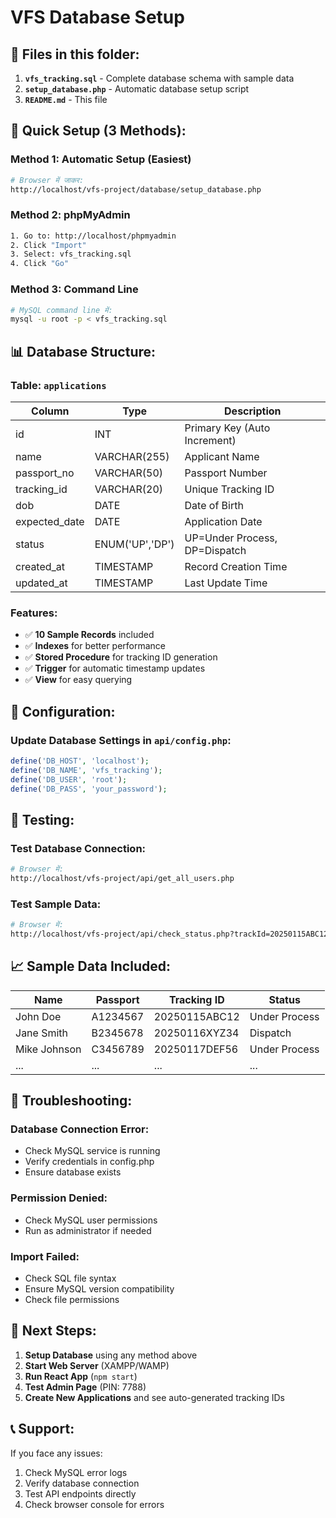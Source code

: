 # VFS Database Setup

## 📁 Files in this folder:

1. **`vfs_tracking.sql`** - Complete database schema with sample data
2. **`setup_database.php`** - Automatic database setup script
3. **`README.md`** - This file

## 🚀 Quick Setup (3 Methods):

### Method 1: Automatic Setup (Easiest)
```bash
# Browser में जाकर:
http://localhost/vfs-project/database/setup_database.php
```

### Method 2: phpMyAdmin
```bash
1. Go to: http://localhost/phpmyadmin
2. Click "Import"
3. Select: vfs_tracking.sql
4. Click "Go"
```

### Method 3: Command Line
```bash
# MySQL command line में:
mysql -u root -p < vfs_tracking.sql
```

## 📊 Database Structure:

### Table: `applications`
| Column | Type | Description |
|--------|------|-------------|
| id | INT | Primary Key (Auto Increment) |
| name | VARCHAR(255) | Applicant Name |
| passport_no | VARCHAR(50) | Passport Number |
| tracking_id | VARCHAR(20) | Unique Tracking ID |
| dob | DATE | Date of Birth |
| expected_date | DATE | Application Date |
| status | ENUM('UP','DP') | UP=Under Process, DP=Dispatch |
| created_at | TIMESTAMP | Record Creation Time |
| updated_at | TIMESTAMP | Last Update Time |

### Features:
- ✅ **10 Sample Records** included
- ✅ **Indexes** for better performance
- ✅ **Stored Procedure** for tracking ID generation
- ✅ **Trigger** for automatic timestamp updates
- ✅ **View** for easy querying

## 🔧 Configuration:

### Update Database Settings in `api/config.php`:
```php
define('DB_HOST', 'localhost');
define('DB_NAME', 'vfs_tracking');
define('DB_USER', 'root');
define('DB_PASS', 'your_password');
```

## 🧪 Testing:

### Test Database Connection:
```bash
# Browser में:
http://localhost/vfs-project/api/get_all_users.php
```

### Test Sample Data:
```bash
# Browser में:
http://localhost/vfs-project/api/check_status.php?trackId=20250115ABC12&dob=1990-05-15
```

## 📈 Sample Data Included:

| Name | Passport | Tracking ID | Status |
|------|----------|-------------|--------|
| John Doe | A1234567 | 20250115ABC12 | Under Process |
| Jane Smith | B2345678 | 20250116XYZ34 | Dispatch |
| Mike Johnson | C3456789 | 20250117DEF56 | Under Process |
| ... | ... | ... | ... |

## 🚨 Troubleshooting:

### Database Connection Error:
- Check MySQL service is running
- Verify credentials in config.php
- Ensure database exists

### Permission Denied:
- Check MySQL user permissions
- Run as administrator if needed

### Import Failed:
- Check SQL file syntax
- Ensure MySQL version compatibility
- Check file permissions

## 🎯 Next Steps:

1. **Setup Database** using any method above
2. **Start Web Server** (XAMPP/WAMP)
3. **Run React App** (`npm start`)
4. **Test Admin Page** (PIN: 7788)
5. **Create New Applications** and see auto-generated tracking IDs

## 📞 Support:

If you face any issues:
1. Check MySQL error logs
2. Verify database connection
3. Test API endpoints directly
4. Check browser console for errors

